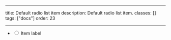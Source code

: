 <!--
 *              © 2025 Visa
 *
 * Licensed under the Apache License, Version 2.0 (the "License");
 * you may not use this file except in compliance with the License.
 * You may obtain a copy of the License at
 *
 *         http://www.apache.org/licenses/LICENSE-2.0
 *
 * Unless required by applicable law or agreed to in writing, software
 * distributed under the License is distributed on an "AS IS" BASIS,
 * WITHOUT WARRANTIES OR CONDITIONS OF ANY KIND, either express or implied.
 * See the License for the specific language governing permissions and
 * limitations under the License.
 *
 -->

---

title: Default radio list item
description: Default radio list item.
classes: []
tags: ["docs"]
order: 23

---

<ul style="max-inline-size: 343px;">
    <li class="v-surface v-p-0">
        <label class="v-label v-typography-label-large v-action v-action-secondary v-px-8 v-py-6 v-flex v-align-items-center v-gap-8" style="border: unset; min-block-size: 64px; inline-size: 100%" for="radio-panel-1">
            <input class="v-radio v-flex-shrink-0" id="radio-panel-1" name="radio-panel-1" type="radio" style="--v-radio-glow-offset: 0"/>
            Item label
        </label>
    </li>
</ul>

